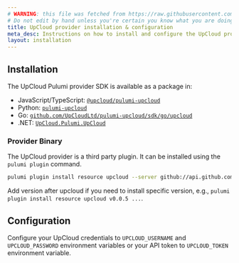 ```yaml
---
# WARNING: this file was fetched from https://raw.githubusercontent.com/UpCloudLtd/pulumi-upcloud/v0.5.0/docs/installation-configuration.md
# Do not edit by hand unless you're certain you know what you are doing!
title: UpCloud provider installation & configuration
meta_desc: Instructions on how to install and configure the UpCloud provider.
layout: installation
---
```


## Installation

The UpCloud Pulumi provider SDK is available as a package in:

* JavaScript/TypeScript: [`@upcloud/pulumi-upcloud`](https://www.npmjs.com/package/@upcloud/pulumi-upcloud)
* Python: [`pulumi-upcloud`](https://pypi.org/project/pulumi-upcloud/)
* Go: [`github.com/UpCloudLtd/pulumi-upcloud/sdk/go/upcloud`](https://pkg.go.dev/github.com/UpCloudLtd/pulumi-upcloud/sdk)
* .NET: [`UpCloud.Pulumi.UpCloud`](https://www.nuget.org/packages/UpCloud.Pulumi.UpCloud/)

### Provider Binary

The UpCloud provider is a third party plugin. It can be installed using the `pulumi plugin` command.

```bash
pulumi plugin install resource upcloud --server github://api.github.com/UpCloudLtd/pulumi-upcloud
```

Add version after upcloud if you need to install specific version, e.g., `pulumi plugin install resource upcloud v0.0.5 ...`.

## Configuration

Configure your UpCloud credentials to `UPCLOUD_USERNAME` and `UPCLOUD_PASSWORD` environment variables or your API token to `UPCLOUD_TOKEN` environment variable.
